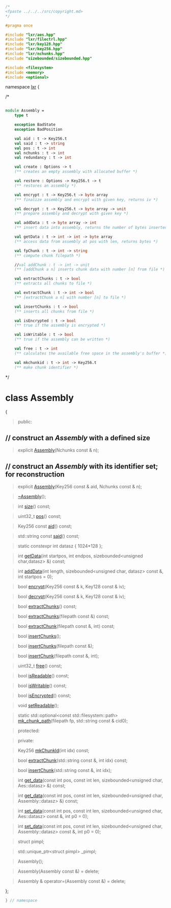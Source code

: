 ```cpp

/*
<fpaste ../../../src/copyright.md>
*/

#pragma once

#include "lxr/aes.hpp"
#include "lxr/filectrl.hpp"
#include "lxr/key128.hpp"
#include "lxr/key256.hpp"
#include "lxr/nchunks.hpp"
#include "sizebounded/sizebounded.hpp"

#include <filesystem>
#include <memory>
#include <optional>

````

namespace [lxr](namespace.list) {

/*

```fsharp

module Assembly =
    type t

    exception BadState
    exception BadPosition

    val aid : t -> Key256.t
    val said : t -> string
    val pos : t -> int
    val nchunks : t -> int
    val redundancy : t -> int

    val create : Options -> t
    (** creates an empty assembly with allocated buffer *)

    val restore : Options -> Key256.t -> t
    (** restores an assembly *)

    val encrypt : t -> Key256.t -> byte array
    (** finalize assembly and encrypt with given key, returns iv *)

    val decrypt : t -> Key256.t -> byte array -> unit
    (** prepare assembly and decrypt with given key *)

    val addData : t -> byte array -> int
    (** insert data into assembly, returns the number of bytes inserted *)

    val getData : t -> int -> int -> byte array
    (** access data from assembly at pos with len, returns bytes *)

    val fpChunk : t -> int -> string
    (** compute chunk filepath *)

    //val addChunk : t -> int -> unit
    (** [addChunk a n] inserts chunk data with number [n] from file *)

    val extractChunks : t -> bool
    (** extracts all chunks to file *)

    val extractChunk : t -> int -> bool
    (** [extractChunk a n] with number [n] to file *)

    val insertChunks : t -> bool
    (** inserts all chunks from file *)

    val isEncrypted : t -> bool
    (** true if the assembly is encrypted *)

    val isWritable : t -> bool
    (** true if the assembly can be written *)

    val free : t -> int
    (** calculates the available free space in the assembly's buffer *)

    val mkchunkid : t -> int -> Key256.t
    (** make chunk identifier *)

```

*/

# class Assembly

{

>public:

## // construct an _Assembly_ with a defined size

>explicit [Assembly](assembly_ctor.cpp.md)(Nchunks const & n);

## // construct an _Assembly_ with its identifier set; for reconstruction

>explicit [Assembly](assembly_ctor.cpp.md)(Key256 const & aid, Nchunks const & n);

>[~Assembly](assembly_ctor.cpp.md)();

>int [size](assembly_functions.cpp.md)() const;

>uint32_t [pos](assembly_functions.cpp.md)() const;

>Key256 const [aid](assembly_functions.cpp.md)() const;

>std::string const [said](assembly_functions.cpp.md)() const;

>static constexpr int datasz { 1024*128 };

>int [getData](assembly_functions.cpp.md)(int startpos, int endpos, sizebounded&lt;unsigned char,datasz&gt; &) const;

>int [addData](assembly_functions.cpp.md)(int length, sizebounded&lt;unsigned char, datasz&gt; const &, int startpos = 0);

>bool [encrypt](assembly_functions.cpp.md)(Key256 const & k, Key128 const & iv);

>bool [decrypt](assembly_functions.cpp.md)(Key256 const & k, Key128 const & iv);

>bool [extractChunks](assembly_functions.cpp.md)() const;

>bool [extractChunks](assembly_functions.cpp.md)(filepath const &) const;

>bool [extractChunk](assembly_functions.cpp.md)(filepath const &, int) const;

>bool [insertChunks](assembly_functions.cpp.md)();

>bool [insertChunks](assembly_functions.cpp.md)(filepath const &);

>bool [insertChunk](assembly_functions.cpp.md)(filepath const &, int);

>uint32_t [free](assembly_functions.cpp.md)() const;

>bool [isReadable](assembly_functions.cpp.md)() const;

>bool [isWritable](assembly_functions.cpp.md)() const;

>bool [isEncrypted](assembly_functions.cpp.md)() const;

>void [setReadable](assembly_functions.cpp.md)();

>static std::optional&lt;const std::filesystem::path&gt; [mk_chunk_path](assembly_functions.cpp.md)(filepath fp, std::string const & cid0);

>protected:

>private:

>Key256 [mkChunkId](assembly_functions.cpp.md)(int idx) const;

>bool [extractChunk](assembly_functions.cpp.md)(std::string const &, int idx) const;

>bool [insertChunk](assembly_functions.cpp.md)(std::string const &, int idx);

>int [get_data](assembly_functions.cpp.md)(const int pos, const int len, sizebounded&lt;unsigned char, Aes::datasz&gt; &) const;

>int [get_data](assembly_functions.cpp.md)(const int pos, const int len, sizebounded&lt;unsigned char, Assembly::datasz&gt; &) const;

>int [set_data](assembly_functions.cpp.md)(const int pos, const int len, sizebounded&lt;unsigned char, Aes::datasz&gt; const &, int p0 = 0);

>int [set_data](assembly_functions.cpp.md)(const int pos, const int len, sizebounded&lt;unsigned char, Assembly::datasz&gt; const &, int p0 = 0);

>struct pimpl;

>std::unique_ptr&lt;struct pimpl&gt; _pimpl;

>Assembly();

>Assembly(Assembly const &) = delete;

>Assembly & operator=(Assembly const &) = delete;

};

```cpp
} // namespace
```
